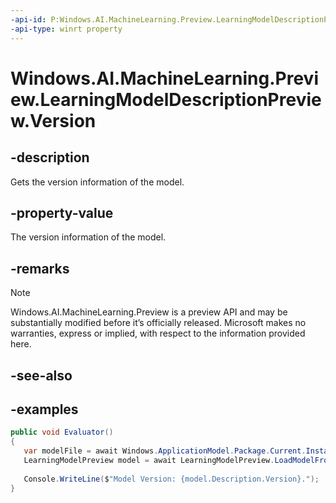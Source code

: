 ```yaml
---
-api-id: P:Windows.AI.MachineLearning.Preview.LearningModelDescriptionPreview.Version
-api-type: winrt property
---
```


<!-- Property syntax.
public long Version { get; }
-->

# Windows.AI.MachineLearning.Preview.LearningModelDescriptionPreview.Version

## -description
Gets the version information of the model.

## -property-value
The version information of the model. 

## -remarks

> [!NOTE]
> Windows.AI.MachineLearning.Preview is a preview API and may be substantially modified before it’s officially released. Microsoft makes no warranties, express or implied, with respect to the information provided here.

## -see-also

## -examples
 ```csharp
public void Evaluator()
{
    var modelFile = await Windows.ApplicationModel.Package.Current.InstalledLocation.GetFileAsync("model.onnx");
    LearningModelPreview model = await LearningModelPreview.LoadModelFromStorageFileAsync(modelFile);
	
	Console.WriteLine($"Model Version: {model.Description.Version}.");
}
```
